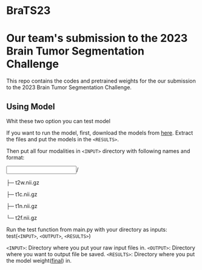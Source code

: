 # BraTS23

# Our team's submission to the 2023 Brain Tumor Segmentation Challenge

This repo contains the codes and pretrained weights for the our submission to the 2023 Brain Tumor Segmentation Challenge.

## Using Model
Whit these two option you can test model

If you want to run the model, first, download the models from [here](https://drive.google.com/file/d/1wsxlOdcL0Gjw8k9ZUt4-x-V1EqnOp0SJ/view?usp=share_link). Extract the files and put the models in the `<RESULTS>`.

Then put all four modalities in `<INPUT>` directory with following names and format:

<INPUT>/

  ├─ t2w.nii.gz
  
  ├─ t1c.nii.gz
  
  ├─ t1n.nii.gz
  
  └─ t2f.nii.gz

Run the test function from main.py with your directory as inputs:
test(`<INPUT>`, `<OUTPUT>`, `<RESULTS>`)

`<INPUT>`: Directory where you put your raw input files in.
`<OUTPUT>`: Directory where you want to output file be saved.
`<RESULTS>`: Directory where you put the model weight([final](https://drive.google.com/file/d/1wsxlOdcL0Gjw8k9ZUt4-x-V1EqnOp0SJ/view?usp=share_link)) in.

